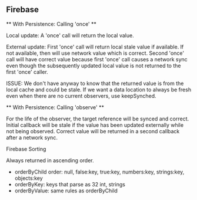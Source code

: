 Firebase 
--------

** With Persistence: Calling 'once' **

Local update: A 'once' call will return the local value.

External update: First 'once' call will return local stale value if available. If not 
available, then will use network value which is correct. Second 'once' call will 
have correct value because first 'once' call causes a network sync even though
the subsequently updated local value is not returned to the first 'once' caller.

ISSUE: We don't have anyway to know that the returned value is from the local cache
and could be stale. If we want a data location to always be fresh even when there are no
current observers, use keepSynched.

** With Persistence: Calling 'observe' **

For the life of the observer, the target reference will be synced and correct. Initial 
callback will be stale if the value has been updated externally while not being observed.
Correct value will be returned in a second callback after a network sync.

Firebase Sorting

Always returned in ascending order.
- orderByChild order: null, false:key, true:key, numbers:key, strings:key, objects:key
- orderByKey: keys that parse as 32 int, strings
- orderByValue: same rules as orderByChild
